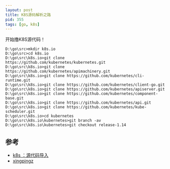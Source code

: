 ```yaml
---
layout: post
title: K8S源码解析之路
pid: 355
tags: [go, k8s]
---
```


开始撸K8S源代码！

```Command Shell
D:\go\src>mkdir k8s.io
D:\go\src>cd k8s.io
D:\go\src\k8s.io>git clone https://github.com/kubernetes/kubernetes.git
D:\go\src\k8s.io>git clone https://github.com/kubernetes/apimachinery.git
D:\go\src\k8s.io>git clone https://github.com/kubernetes/cli-runtime.git
D:\go\src\k8s.io>git clone https://github.com/kubernetes/client-go.git
D:\go\src\k8s.io>git clone https://github.com/kubernetes/apiserver.git
D:\go\src\k8s.io>git clone https://github.com/kubernetes/component-base.git
D:\go\src\k8s.io>git clone https://github.com/kubernetes/api.git
D:\go\src\k8s.io>git clone https://github.com/kubernetes/kube-scheduler.git
D:\go\src\k8s.io>cd kubernetes
D:\go\src\k8s.io\kubernetes>git branch -av
D:\go\src\k8s.io\kubernetes>git checkout release-1.14
```

## 参考

+ [k8s ：源代码导入](https://segmentfault.com/a/1190000013750495)
+ [xingpingz](https://segmentfault.com/u/xingpingz/articles)